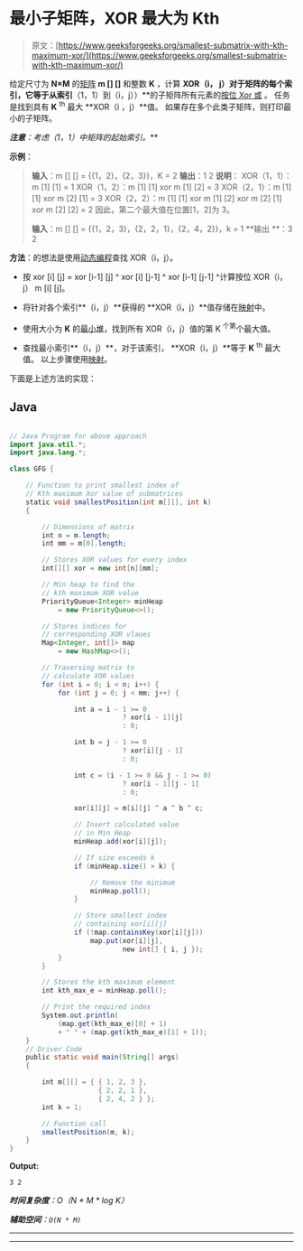 # 最小子矩阵，XOR 最大为 Kth

> 原文：[https://www.geeksforgeeks.org/smallest-submatrix-with-kth-maximum-xor/](https://www.geeksforgeeks.org/smallest-submatrix-with-kth-maximum-xor/)

给定尺寸为 **N×M** 的[矩阵](https://www.geeksforgeeks.org/matrix/) **m [] []** 和整数 **K** ，计算 **XOR（i， j）对于矩阵的每个索引，它等于从索引**（1，1）到（i，j））**的子矩阵所有元素的[按位 Xor 或](https://www.geeksforgeeks.org/bitwise-operators-in-c-cpp/) 。 任务是找到具有 **K** <sup>th</sup> 最大 **XOR（i ，j）**值。 如果存在多个此类子矩阵，则打印最小的子矩阵。

***注意**：考虑（1，1）中矩阵的起始索引。***

**示例**：

> **输入**：m [] [] = {{1，2}，{2，3}}，K = 2
> **输出**：1 2
> **说明**：
> XOR（1，1）：m [1] [1] = 1
> XOR（1，2）：m [1] [1] xor m [1] [2] = 3
> XOR（2，1）：m [1] [1] xor m [2] [1] = 3
> XOR（2，2）：m [1] [1] xor m [1] [2] xor m [2] [1] xor m [2] [2] = 2
> 因此，第二个最大值在位置[1，2]为 3。
> 
> **输入**：m [] [] = {{1，2，3}，{2，2，1}，{2，4，2}}，k = 1
> **输出 **：3 2

**方法**：的想法是使用[动态编程](https://www.geeksforgeeks.org/dynamic-programming/)查找 XOR（i，j）。

*   按 xor [i] [j] = xor [i-1] [j] ^ xor [i] [j-1] ^ xor [i-1] [j-1] ^计算按位 XOR（i，j） m [i] [j]。

*   将针对各个索引**（i，j）**获得的 **XOR（i，j）**值存储在[映射](http://www.geeksforgeeks.org/map-associative-containers-the-c-standard-template-library-stl/)中。

*   使用大小为 **K** 的[最小堆](https://www.geeksforgeeks.org/min-heap-in-java/)，找到所有 XOR（i，j）值的第 K <sup>个第</sup>个最大值。

*   查找最小索引**（i，j）**，对于该索引， **XOR（i，j）**等于 **K** <sup>th</sup> 最大值。 以上步骤使用[映射](http://www.geeksforgeeks.org/map-associative-containers-the-c-standard-template-library-stl/)。

下面是上述方法的实现：

## Java

```java

// Java Program for above approach 
import java.util.*; 
import java.lang.*; 

class GFG { 

    // Function to print smallest index of 
    // Kth maximum Xor value of submatrices 
    static void smallestPosition(int m[][], int k) 
    { 

        // Dimensions of matrix 
        int n = m.length; 
        int mm = m[0].length; 

        // Stores XOR values for every index 
        int[][] xor = new int[n][mm]; 

        // Min heap to find the 
        // kth maximum XOR value 
        PriorityQueue<Integer> minHeap 
            = new PriorityQueue<>(); 

        // Stores indices for 
        // corresponding XOR vlaues 
        Map<Integer, int[]> map 
            = new HashMap<>(); 

        // Traversing matrix to 
        // calculate XOR values 
        for (int i = 0; i < n; i++) { 
            for (int j = 0; j < mm; j++) { 

                int a = i - 1 >= 0
                            ? xor[i - 1][j] 
                            : 0; 

                int b = j - 1 >= 0
                            ? xor[i][j - 1] 
                            : 0; 

                int c = (i - 1 >= 0 && j - 1 >= 0) 
                            ? xor[i - 1][j - 1] 
                            : 0; 

                xor[i][j] = m[i][j] ^ a ^ b ^ c; 

                // Insert calculated value 
                // in Min Heap 
                minHeap.add(xor[i][j]); 

                // If size exceeds k 
                if (minHeap.size() > k) { 

                    // Remove the minimum 
                    minHeap.poll(); 
                } 

                // Store smallest index 
                // containing xor[i][j] 
                if (!map.containsKey(xor[i][j])) 
                    map.put(xor[i][j], 
                            new int[] { i, j }); 
            } 
        } 

        // Stores the kth maximum element 
        int kth_max_e = minHeap.poll(); 

        // Print the required index 
        System.out.println( 
            (map.get(kth_max_e)[0] + 1) 
            + " " + (map.get(kth_max_e)[1] + 1)); 
    } 
    // Driver Code 
    public static void main(String[] args) 
    { 

        int m[][] = { { 1, 2, 3 }, 
                      { 2, 2, 1 }, 
                      { 2, 4, 2 } }; 
        int k = 1; 

        // Function call 
        smallestPosition(m, k); 
    } 
}

```

**Output:**

```
3 2

```

***时间复杂度**：O（N * M * log K）*

***辅助空间**：`O(N * M)`*



* * *

* * *



